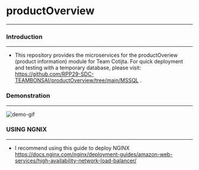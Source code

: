# productOverview
---
### Introduction
---
- This repository provides the microservices for the productOveriew (product information) module for Team Cotijta. For quick deployment and testing with a temporary database, please visit: https://github.com/RPP29-SDC-TEAMBONSAI/productOverview/tree/main/MSSQL .

### Demonstration
---
![demo-gif](https://github.com/FEC-RPP29-cotija/Front-End-Capstone/blob/main/FECdemo1.0.gif)

### USING NGNIX
---
- I recommend using this guide to deploy NGINX https://docs.nginx.com/nginx/deployment-guides/amazon-web-services/high-availability-network-load-balancer/ 


